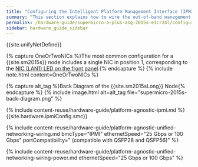 ```yaml
---
title: "Configuring the Intelligent Platform Management Interface (IPMI) and Wiring Your Supermicro A+ ASG-2015S-E1CR24L Nodes"
summary: "This section explains how to wire the out-of-band management (IPMI) port, 25 Gbps or 100 Gbps ports, and power on Supermicro 2015S nodes."
permalink: /hardware-guide/supermicro-a-plus-asg-2015s-e1cr24l/configuring-ipmi-wiring-nodes.html
sidebar: hardware_guide_sidebar
---
```


{{site.unifyNetDefine}}

{% capture OneOrTwoNICs %}The most common configuration for a {{site.sm2015s}} node includes a single NIC in position 1, corresponding to the <a href="getting-started.html">NIC (LAN1) LED on the front panel</a>.{% endcapture %}
{% include note.html content=OneOrTwoNICs %}

{% capture alt_tag %}Back Diagram of the {{site.sm2015sLong}} Node{% endcapture %}
{% include image.html alt=alt_tag file="supermicro-2015s-back-diagram.png" %}

{% include content-reuse/hardware-guide/platform-agnostic-ipmi.md %}
{{site.hardware.ipmiConfig.smc}}

{% include content-reuse/hardware-guide/platform-agnostic-unified-networking-wiring.md bmcType="IPMI" ethernetSpeed="25 Gbps or 100 Gbps" portCompatibility=" (compatible with QSFP28 and QSFP56)" %}

{% include content-reuse/hardware-guide/platform-agnostic-unified-networking-wiring-power.md ethernetSpeed="25 Gbps or 100 Gbps" %}
